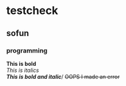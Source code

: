 # testcheck
## sofun
### programming
**This is bold**\
*This is italics*\
***This is bold and italic***/
~~OOPS I made an error~~
